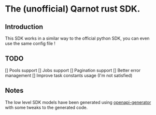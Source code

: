 # The (unofficial) Qarnot rust SDK.

## Introduction

This SDK works in a similar way to the official python SDK, you can even use the same config file !

## TODO

[] Pools support
[] Jobs support
[] Pagination support
[] Better error management
[] Improve task constants usage (I'm not satisfied)

## Notes

The low level SDK models have been generated using [openapi-generator](https://github.com/OpenAPITools/openapi-generator/tree/master?tab=readme-ov-file#34---license-information-on-generated-code) with
some tweaks to the generated code.
